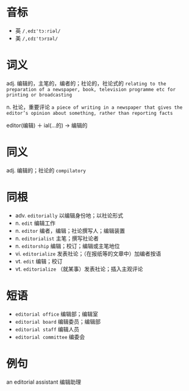 # 音标

- 英 `/ˌedɪ'tɔːriəl/`
- 美 `/,ɛdɪ'tɔrɪəl/`

# 词义

adj. 编辑的，主笔的，编者的；社论的，社论式的
`relating to the preparation of a newspaper, book, television programme etc for printing or broadcasting`

n. 社论，重要评论
`a piece of writing in a newspaper that gives the editor’s opinion about something, rather than reporting facts`



editor(编辑) ＋ ial(…的) → 编辑的

# 同义

adj. 编辑的；社论的
`compilatory`

# 同根

- adv. `editorially` 以编辑身份地；以社论形式
- n. `edit` 编辑工作
- n. `editor` 编者，编辑；社论撰写人；编辑装置
- n. `editorialist` 主笔；撰写社论者
- n. `editorship` 编辑；校订；编辑或主笔地位
- vi. `editorialize` 发表社论；（在报纸等的文章中）加编者按语
- vt. `edit` 编辑；校订
- vt. `editorialize` （就某事）发表社论；插入主观评论

# 短语

- `editorial office` 编辑部；编辑室
- `editorial board` 编辑委员；编辑部
- `editorial staff` 编辑人员
- `editorial committee` 编委会

# 例句

an editorial assistant
编辑助理


